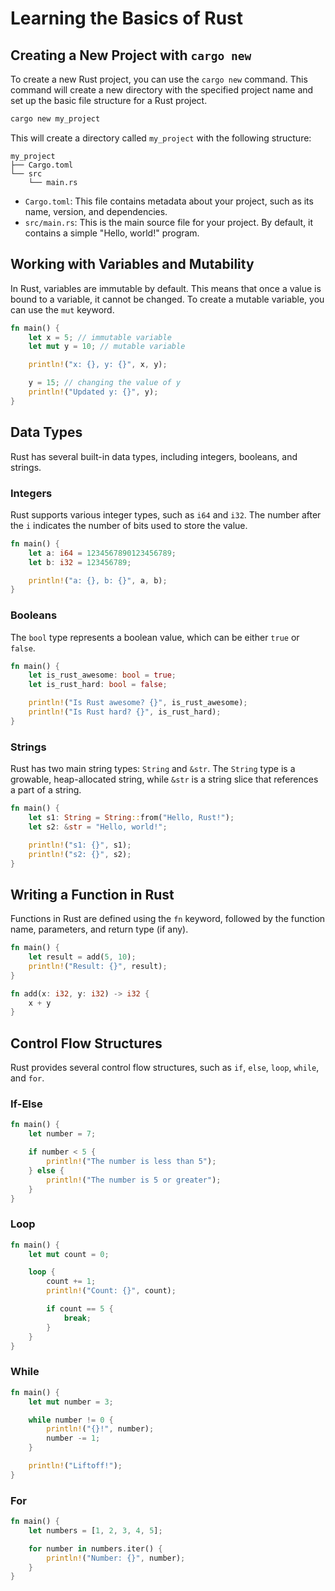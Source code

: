 # Learning the Basics of Rust

## Creating a New Project with `cargo new`

To create a new Rust project, you can use the `cargo new` command. This command will create a new directory with the specified project name and set up the basic file structure for a Rust project.

```sh
cargo new my_project
```

This will create a directory called `my_project` with the following structure:

```
my_project
├── Cargo.toml
└── src
    └── main.rs
```

- `Cargo.toml`: This file contains metadata about your project, such as its name, version, and dependencies.
- `src/main.rs`: This is the main source file for your project. By default, it contains a simple "Hello, world!" program.

## Working with Variables and Mutability

In Rust, variables are immutable by default. This means that once a value is bound to a variable, it cannot be changed. To create a mutable variable, you can use the `mut` keyword.

```rust
fn main() {
    let x = 5; // immutable variable
    let mut y = 10; // mutable variable

    println!("x: {}, y: {}", x, y);

    y = 15; // changing the value of y
    println!("Updated y: {}", y);
}
```

## Data Types

Rust has several built-in data types, including integers, booleans, and strings.

### Integers

Rust supports various integer types, such as `i64` and `i32`. The number after the `i` indicates the number of bits used to store the value.

```rust
fn main() {
    let a: i64 = 1234567890123456789;
    let b: i32 = 123456789;

    println!("a: {}, b: {}", a, b);
}
```

### Booleans

The `bool` type represents a boolean value, which can be either `true` or `false`.

```rust
fn main() {
    let is_rust_awesome: bool = true;
    let is_rust_hard: bool = false;

    println!("Is Rust awesome? {}", is_rust_awesome);
    println!("Is Rust hard? {}", is_rust_hard);
}
```

### Strings

Rust has two main string types: `String` and `&str`. The `String` type is a growable, heap-allocated string, while `&str` is a string slice that references a part of a string.

```rust
fn main() {
    let s1: String = String::from("Hello, Rust!");
    let s2: &str = "Hello, world!";

    println!("s1: {}", s1);
    println!("s2: {}", s2);
}
```

## Writing a Function in Rust

Functions in Rust are defined using the `fn` keyword, followed by the function name, parameters, and return type (if any).

```rust
fn main() {
    let result = add(5, 10);
    println!("Result: {}", result);
}

fn add(x: i32, y: i32) -> i32 {
    x + y
}
```

## Control Flow Structures

Rust provides several control flow structures, such as `if`, `else`, `loop`, `while`, and `for`.

### If-Else

```rust
fn main() {
    let number = 7;

    if number < 5 {
        println!("The number is less than 5");
    } else {
        println!("The number is 5 or greater");
    }
}
```

### Loop

```rust
fn main() {
    let mut count = 0;

    loop {
        count += 1;
        println!("Count: {}", count);

        if count == 5 {
            break;
        }
    }
}
```

### While

```rust
fn main() {
    let mut number = 3;

    while number != 0 {
        println!("{}!", number);
        number -= 1;
    }

    println!("Liftoff!");
}
```

### For

```rust
fn main() {
    let numbers = [1, 2, 3, 4, 5];

    for number in numbers.iter() {
        println!("Number: {}", number);
    }
}
```
